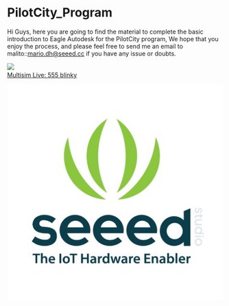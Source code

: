 # PilotCity_Program

Hi Guys, here you are going to find the material to complete the basic introduction to Eagle Autodesk for the PilotCity program, We hope that you enjoy the process, and please feel free to send me an email to malito::mario.dh@seeed.cc if you have any issue or doubts.



<a href=https://www.multisim.com/content/UM945De29GwHbnXSL4hLWn/555-blinky/ target="_blank">
	<img src=https://www.multisim.com/api/v1/image/1381656/um945de29gwhbnxsl4hlwn-pngthumbnailcircuit/555%20blinky.png><br>Multisim Live: 555 blinky
</a>


![SeeedStudio](Seeed.jpg)
